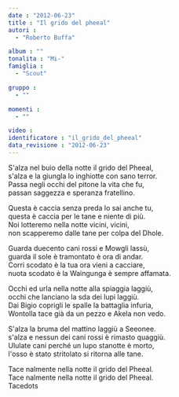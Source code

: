 ```yaml
---
date : "2012-06-23"
title : "Il grido del pheeal"
autori : 
  - "Roberto Buffa"

album : ""
tonalita : "Mi-"
famiglia : 
  - "Scout"

gruppo : 
  - ""

momenti : 
  - ""

video : 
identificatore : "il_grido_del_pheeal"
data_revisione : "2012-06-23"
---
```

  
  
S'alza nel buio della notte il grido del Pheeal,  
s'alza e la giungla lo inghiotte con sano terror.  
Passa negli occhi del pitone la vita che fu,  
passan saggezza e speranza fratellino.  
  
  
  
Questa è caccia senza preda lo sai anche tu,  
questa è caccia per le tane e niente di più.  
Noi lotteremo nella notte vicini, vicini,  
non scapperemo dalle tane per colpa del Dhole.  
  
  
  
Guarda duecento cani rossi e Mowgli lassù,  
guarda il sole è tramontato è ora di andar.  
Corri scodato è la tua ora vieni a cacciare,  
nuota scodato è la Waingunga è sempre affamata.  
  
  
  
Occhi ed urla nella notte alla spiaggia laggiù,  
occhi che lanciano la sda dei lupi laggiù.  
Dai Bigio coprigli le spalle la battaglia infuria,  
Wontolla tace già da un pezzo e Akela non vedo.  
  
  
  
S'alza la bruma del mattino laggiù a Seeonee.  
s'alza e nessun dei cani rossi è rimasto quaggiù.  
Ululate cani perché un lupo stanotte è morto,  
l'osso è stato stritolato si ritorna alle tane.  
  
  
  
Tace nalmente nella notte il grido del Pheeal.  
Tace nalmente nella notte il grido del Pheeal.  
Tacedots  
  
  
  
  
